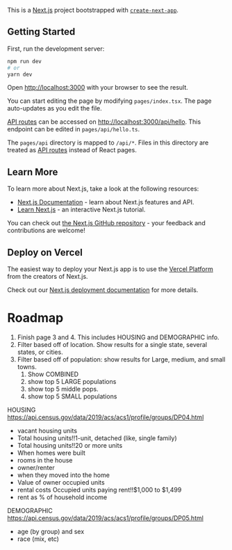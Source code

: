 This is a [Next.js](https://nextjs.org/) project bootstrapped with [`create-next-app`](https://github.com/vercel/next.js/tree/canary/packages/create-next-app).

## Getting Started

First, run the development server:

```bash
npm run dev
# or
yarn dev
```

Open [http://localhost:3000](http://localhost:3000) with your browser to see the result.

You can start editing the page by modifying `pages/index.tsx`. The page auto-updates as you edit the file.

[API routes](https://nextjs.org/docs/api-routes/introduction) can be accessed on [http://localhost:3000/api/hello](http://localhost:3000/api/hello). This endpoint can be edited in `pages/api/hello.ts`.

The `pages/api` directory is mapped to `/api/*`. Files in this directory are treated as [API routes](https://nextjs.org/docs/api-routes/introduction) instead of React pages.

## Learn More

To learn more about Next.js, take a look at the following resources:

- [Next.js Documentation](https://nextjs.org/docs) - learn about Next.js features and API.
- [Learn Next.js](https://nextjs.org/learn) - an interactive Next.js tutorial.

You can check out [the Next.js GitHub repository](https://github.com/vercel/next.js/) - your feedback and contributions are welcome!

## Deploy on Vercel

The easiest way to deploy your Next.js app is to use the [Vercel Platform](https://vercel.com/new?utm_medium=default-template&filter=next.js&utm_source=create-next-app&utm_campaign=create-next-app-readme) from the creators of Next.js.

Check out our [Next.js deployment documentation](https://nextjs.org/docs/deployment) for more details.



# Roadmap

1. Finish page 3 and 4. This includes HOUSING and DEMOGRAPHIC info.
1. Filter based off of location. Show results for a single state, several states, or cities.
2. Filter based off of population: show results for Large, medium, and small towns.
   1. Show COMBINED
   2. show top 5 LARGE populations
   3. show top 5 middle pops.
   4. show top 5 SMALL populations


HOUSING
https://api.census.gov/data/2019/acs/acs1/profile/groups/DP04.html

- vacant housing units
- Total housing units!!1-unit, detached (like, single family)
- Total housing units!!20 or more units
- When homes were built
- rooms in the house
- owner/renter
- when they moved into the home
- Value of owner occupied units
- rental costs Occupied units paying rent!!$1,000 to $1,499
- rent as % of household income


DEMOGRAPHIC
https://api.census.gov/data/2019/acs/acs1/profile/groups/DP05.html

- age (by group) and sex
- race (mix, etc)
